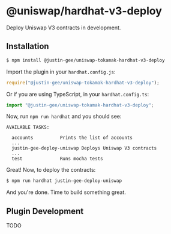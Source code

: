 # @uniswap/hardhat-v3-deploy

Deploy Uniswap V3 contracts in development.

## Installation

```sh
$ npm install @justin-gee/uniswap-tokamak-hardhat-v3-deploy
```

Import the plugin in your `hardhat.config.js`:

```js
require("@justin-gee/uniswap-tokamak-hardhat-v3-deploy");
```

Or if you are using TypeScript, in your `hardhat.config.ts`:

```ts
import "@justin-gee/uniswap-tokamak-hardhat-v3-deploy";
```

Now, run `npm run hardhat` and you should see:

```
AVAILABLE TASKS:

  accounts      	Prints the list of accounts
  ...
  justin-gee-deploy-uniswap	Deploys Uniswap V3 contracts
  ...
  test          	Runs mocha tests
```

Great! Now, to deploy the contracts:

```sh
$ npm run hardhat justin-gee-deploy-uniswap
```

And you're done. Time to build something great.

## Plugin Development

TODO
